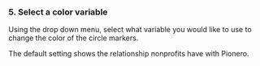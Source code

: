 ### 5. Select a color variable 

Using the drop down menu, select what variable you would like to use to change the color of the circle markers.

The default setting shows the relationship nonprofits have with Pionero.  